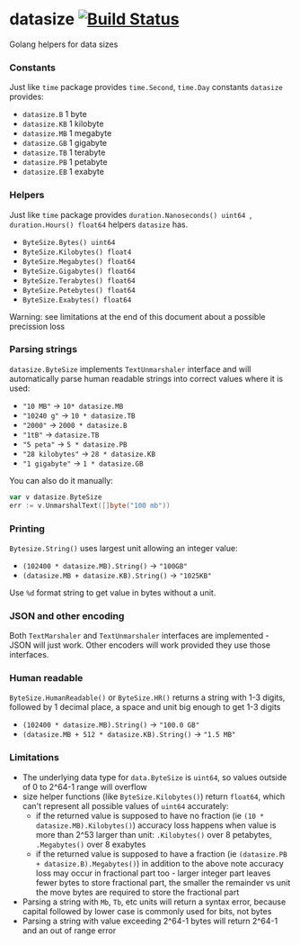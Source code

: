 # datasize [![Build Status](https://travis-ci.org/c2h5oh/datasize.svg?branch=master)](https://travis-ci.org/c2h5oh/datasize)

Golang helpers for data sizes

### Constants

Just like `time` package provides `time.Second`, `time.Day` constants `datasize` provides:

* `datasize.B` 1 byte
* `datasize.KB` 1 kilobyte
* `datasize.MB` 1 megabyte
* `datasize.GB` 1 gigabyte
* `datasize.TB` 1 terabyte
* `datasize.PB` 1 petabyte
* `datasize.EB` 1 exabyte

### Helpers

Just like `time` package provides `duration.Nanoseconds() uint64 `, `duration.Hours() float64` helpers `datasize` has.

* `ByteSize.Bytes() uint64`
* `ByteSize.Kilobytes() float4`
* `ByteSize.Megabytes() float64`
* `ByteSize.Gigabytes() float64`
* `ByteSize.Terabytes() float64`
* `ByteSize.Petebytes() float64`
* `ByteSize.Exabytes() float64`

Warning: see limitations at the end of this document about a possible precission loss

### Parsing strings

`datasize.ByteSize` implements `TextUnmarshaler` interface and will automatically parse human readable strings into correct values where it is used:

* `"10 MB"` -> `10* datasize.MB`
* `"10240 g"` -> `10 * datasize.TB`
* `"2000"` -> `2000 * datasize.B`
* `"1tB"` -> `datasize.TB`
* `"5 peta"` -> `5 * datasize.PB`
* `"28 kilobytes"` -> `28 * datasize.KB`
* `"1 gigabyte"` -> `1 * datasize.GB`

You can also do it manually:

```go
var v datasize.ByteSize
err := v.UnmarshalText([]byte("100 mb"))
```

### Printing

`Bytesize.String()` uses largest unit allowing an integer value:

* `(102400 * datasize.MB).String()` -> `"100GB"`
* `(datasize.MB + datasize.KB).String()` -> `"1025KB"`

Use `%d` format string to get value in bytes without a unit.

### JSON and other encoding

Both `TextMarshaler` and `TextUnmarshaler` interfaces are implemented - JSON will just work. Other encoders will work provided they use those interfaces.

### Human readable

`ByteSize.HumanReadable()` or `ByteSize.HR()` returns a string with 1-3 digits, followed by 1 decimal place, a space and unit big enough to get 1-3 digits

* `(102400 * datasize.MB).String()` -> `"100.0 GB"`
* `(datasize.MB + 512 * datasize.KB).String()` -> `"1.5 MB"`

### Limitations

* The underlying data type for `data.ByteSize` is `uint64`, so values outside of 0 to 2^64-1 range will overflow
* size helper functions (like `ByteSize.Kilobytes()`) return `float64`, which can't represent all possible values of `uint64` accurately:
  * if the returned value is supposed to have no fraction (ie `(10 * datasize.MB).Kilobytes()`) accuracy loss happens when value is more than 2^53 larger than unit: `.Kilobytes()` over 8 petabytes, `.Megabytes()` over 8 exabytes
  * if the returned value is supposed to have a fraction (ie `(datasize.PB + datasize.B).Megabytes()`) in addition to the above note accuracy loss may occur in fractional part too - larger integer part leaves fewer bytes to store fractional part, the smaller the remainder vs unit the move bytes are required to store the fractional part
* Parsing a string with `Mb`, `Tb`, etc units will return a syntax error, because capital followed by lower case is commonly used for bits, not bytes
* Parsing a string with value exceeding 2^64-1 bytes will return 2^64-1 and an out of range error
